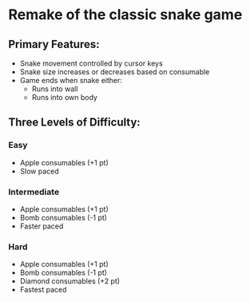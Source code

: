 # Remake of the classic snake game

## Primary Features: 
* Snake movement controlled by cursor keys 
* Snake size increases or decreases based on consumable
* Game ends when snake either: 
  * Runs into wall 
  * Runs into own body


## Three Levels of Difficulty:
### Easy
  * Apple consumables (+1 pt)
  * Slow paced

### Intermediate
  * Apple consumables (+1 pt)
  * Bomb consumables (-1 pt)
  * Faster paced

### Hard
  * Apple consumables (+1 pt)
  * Bomb consumables (-1 pt)
  * Diamond consumables (+2 pt)
  * Fastest paced

